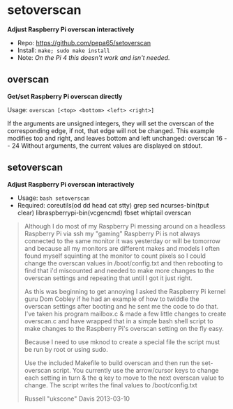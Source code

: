 # setoverscan
**Adjust Raspberry Pi overscan interactively**

* Repo: https://github.com/pepa65/setoverscan
* Install: `make; sudo make install`
* Note: _On the Pi 4 this doesn't work and isn't needed._

## overscan
**Get/set Raspberry Pi overscan directly**

Usage: `overscan [<top> <bottom> <left> <right>]`

If the arguments are unsigned integers, they will set the overscan of
the corresponding edge, if not, that edge will not be changed.
This example modifies top and right, and leaves bottom and left unchanged:
    overscan 16 - - 24
Without arguments, the current values are displayed on stdout.

## setoverscan
**Adjust Raspberry Pi overscan interactively**

* Usage: `bash setoverscan`
* Required: coreutils(od dd head cat stty) grep sed ncurses-bin(tput clear)
libraspberrypi-bin(vcgencmd) fbset whiptail overscan

> Although I do most of my Raspberry Pi messing around on a headless Raspberry
Pi via ssh my "gaming" Raspberry Pi is not always connected to the same
monitor it was yesterday or will be tomorrow and because all my monitors are
different makes and models I often found myself squinting at the monitor to
count pixels so I could change the overscan values in /boot/config.txt and
then rebooting to find that i'd miscounted and needed to make more changes to
the overscan settings and repeating that until I got it just right.
>
> As this was beginning to get annoying I asked the Raspberry Pi kernel guru
Dom Cobley if he had an example of how to twiddle the overscan settings after
booting and he sent me the code to do that. I've taken his program mailbox.c
& made a few little changes to create overscan.c and have wrapped that in a
simple bash shell script to make changes to the Raspberry Pi's overscan
setting on the fly easy.
>
> Because I need to use mknod to create a special file the script must be run
by root or using sudo.
>
> Use the included Makefile to build overscan and then run the set-overscan
script. You currently use the arrow/cursor keys to change each setting in
turn & the q key to move to the next overscan value to change. The script
writes the final values to /boot/config.txt
>
> Russell "ukscone" Davis 2013-03-10
